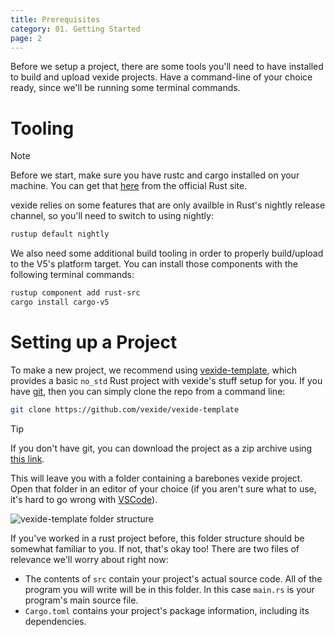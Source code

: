```yaml
---
title: Prerequisites
category: 01. Getting Started
page: 2
---
```


Before we setup a project, there are some tools you'll need to have installed to build and upload vexide projects. Have a command-line of your choice ready, since we'll be running some terminal commands.

# Tooling

> [!NOTE]
> Before we start, make sure you have rustc and cargo installed on your machine. You can get that [here](https://www.rust-lang.org/tools/install) from the official Rust site.

vexide relies on some features that are only availble in Rust's nightly release channel, so you'll need to switch to using nightly:

```sh
rustup default nightly
```

We also need some additional build tooling in order to properly build/upload to the V5's platform target. You can install those components with the following terminal commands:

```sh
rustup component add rust-src
cargo install cargo-v5
```

# Setting up a Project

To make a new project, we recommend using [vexide-template](https://github.com/vexide/vexide-template/), which provides a basic `no_std` Rust project with vexide's stuff setup for you. If you have [git](https://git-scm.com/), then you can simply clone the repo from a command line:

```sh
git clone https://github.com/vexide/vexide-template
```

> [!TIP]
> If you don't have git, you can download the project as a zip archive using [this link](https://github.com/vexide/vexide-template/archive/refs/heads/main.zip).

This will leave you with a folder containing a barebones vexide project. Open that folder in an editor of your choice (if you aren't sure what to use, it's hard to go wrong with [VSCode](https://code.visualstudio.com/)).

![vexide-template folder structure](/docs/vexide-template-structure.png)

If you've worked in a rust project before, this folder structure should be somewhat familiar to you. If not, that's okay too! There are two files of relevance we'll worry about right now:
- The contents of `src` contain your project's actual source code. All of the program you will write will be in this folder. In this case `main.rs` is your program's main source file.
- `Cargo.toml` contains your project's package information, including its dependencies.
